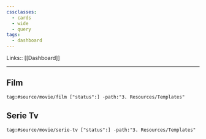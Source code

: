 ```yaml
---
cssclasses:
  - cards
  - wide
  - query
tags:
  - dashboard
---
```

Links:: [[Dashboard]]

---

## Film

```query
tag:#source/movie/film ["status":] -path:"3. Resources/Templates" 
```
## Serie Tv

```query
tag:#source/movie/serie-tv ["status":] -path:"3. Resources/Templates" 
```

